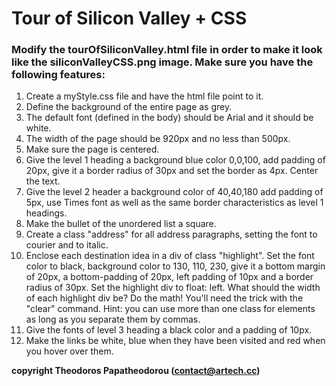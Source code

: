 # Tour of Silicon Valley + CSS

### Modify the tourOfSiliconValley.html file in order to make it look like the siliconValleyCSS.png image. Make sure you have the following features:
1. Create a myStyle.css file and have the html file point to it.
2. Define the background of the entire page as grey.
3. The default font (defined in the body) should be Arial and it should be white.
4. The width of the page should be 920px and no less than 500px.
5. Make sure the page is centered.
6. Give the level 1 heading a background blue color 0,0,100, add padding of 20px, give it a border radius of 30px and set the border as 4px. Center the text.
7. Give the level 2 header a background color of 40,40,180 add padding of 5px, use Times font as well as the same border characteristics as level 1 headings.
8. Make the bullet of the unordered list a square.
9. Create a class "address" for all address paragraphs, setting the font to courier and to italic.
10. Enclose each destination idea in a div of class "highlight". Set the font color to black, background color to 130, 110, 230, give it a bottom margin of 20px, a bottom-padding of 20px, left padding of 10px and a border radius of 30px. Set the highlight div to float: left. What should the width of each highlight div be? Do the math! You'll need the trick with the "clear" command. Hint: you can use more than one class for elements as long as you separate them by commas.
11. Give the fonts of level 3 heading a black color and a padding of 10px.
12. Make the links be white, blue when they have been visited and red when you hover over them.


**copyright Theodoros Papatheodorou (contact@artech.cc)**

